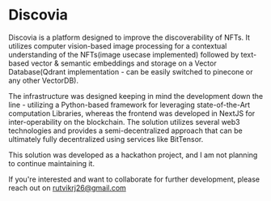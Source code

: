 # Discovia

Discovia is a platform designed to improve the discoverability of NFTs. It utilizes computer vision-based image processing for a contextual understanding of the NFTs(image usecase implemented) followed by text-based vector & semantic embeddings and storage on a Vector Database(Qdrant implementation - can be easily switched to pinecone or any other VectorDB). 

The infrastructure was designed keeping in mind the development down the line - utilizing a Python-based framework for leveraging state-of-the-Art computation Libraries, whereas the frontend was developed in NextJS for inter-operability on the blockchain. The solution utilizes several web3 technologies and provides a semi-decentralized approach that can be ultimately fully decentralized using services like BitTensor.

This solution was developed as a hackathon project, and I am not planning to continue maintaining it. 

If you're interested and want to collaborate for further development, please reach out on rutvikrj26@gmail.com 
